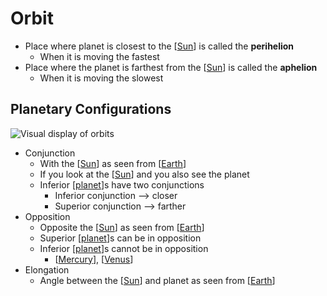# Orbit

- Place where planet is closest to the [[Sun]] is called the **perihelion**
  - When it is moving the fastest
- Place where the planet is farthest from the [[Sun]] is called the **aphelion**
  - When it is moving the slowest

## Planetary Configurations

![Visual display of orbits](/assets/second-brain/2020-09-21-09-17-51.png)

- Conjunction
  - With the [[Sun]] as seen from [[Earth]]
  - If you look at the [[Sun]] and you also see the planet
  - Inferior [[planet]]s have two conjunctions
    - Inferior conjunction --> closer
    - Superior conjunction --> farther
- Opposition
  - Opposite the [[Sun]] as seen from [[Earth]]
  - Superior [[planet]]s can be in opposition
  - Inferior [[planet]]s cannot be in opposition
    - [[Mercury]], [[Venus]]
- Elongation
  - Angle between the [[Sun]] and planet as seen from [[Earth]]

[//begin]: # "Autogenerated link references for markdown compatibility"
[sun]: sun "Sun"
[earth]: earth "Earth 🜨"
[planet]: planet "Planet"
[mercury]: mercury "Mercury ☿"
[venus]: venus "Venus ♀"
[//end]: # "Autogenerated link references"